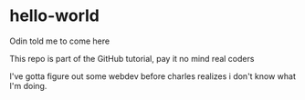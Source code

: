 # hello-world
Odin told me to come here

This repo is part of the GitHub tutorial, pay it no mind real coders

I've gotta figure out some webdev before charles realizes i don't know what I'm doing.
